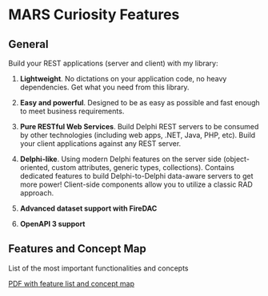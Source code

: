 # MARS Curiosity Features

## General

Build your REST applications (server and client) with my library:

1. **Lightweight**. No dictations on your application code, no heavy dependencies. Get what you need from this library.

2. **Easy and powerful**. Designed to be as easy as possible and fast enough to meet business requirements.

3. **Pure RESTful Web Services**. Build Delphi REST servers to be consumed by other technologies (including web apps, .NET, Java, PHP, etc). Build your client applications against any REST server.

4. **Delphi-like**. Using modern Delphi features on the server side (object-oriented, custom attributes, generic types, collections). Contains dedicated
features to build Delphi-to-Delphi data-aware servers to get more power! Client-side components allow you to utilize a classic RAD approach.

5. **Advanced dataset support with FireDAC**

6. **OpenAPI 3 support**

## Features and Concept Map

List of the most important functionalities and concepts

[PDF with feature list and concept map](../media/MARS-Curiosity%20Map.pdf)
